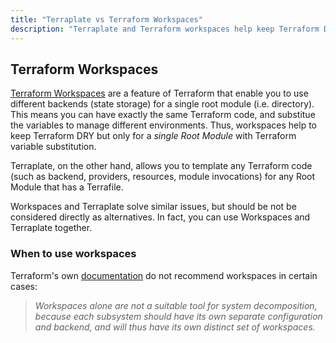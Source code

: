 ```yaml
---
title: "Terraplate vs Terraform Workspaces"
description: "Terraplate and Terraform workspaces help keep Terraform DRY. So how do they compare?"
---
```


## Terraform Workspaces

[Terraform Workspaces](https://www.terraform.io/language/state/workspaces) are a feature of Terraform that enable you to use different backends (state storage) for a single root module (i.e. directory).
This means you can have exactly the same Terraform code, and substitue the variables to manage different environments.
Thus, workspaces help to keep Terraform DRY but only for a *single Root Module* with Terraform variable substitution.

Terraplate, on the other hand, allows you to template any Terraform code (such as backend, providers, resources, module invocations) for any Root Module that has a Terrafile.

Workspaces and Terraplate solve similar issues, but should be not be considered directly as alternatives.
In fact, you can use Workspaces and Terraplate together.

### When to use workspaces

Terraform's own [documentation](https://www.terraform.io/language/state/workspaces#when-to-use-multiple-workspaces) do not recommend workspaces in certain cases:

> *Workspaces alone are not a suitable tool for system decomposition, because each subsystem should have its own separate configuration and backend, and will thus have its own distinct set of workspaces.*
